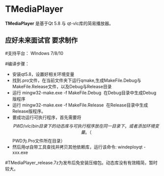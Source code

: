 # TMediaPlayer


**TMediaPlayer** 是基于Qt 5.8 与 qt-vlc库的简易播放器。

## 应好未来面试官 要求制作

#支持平台：
WIndows 7/8/10

#编译步骤：
* 安装qt5.8，设置好相关环境变量
* 找到.pro文件，在当前文件夹下运行qmake,生成MakeFile.Debug与MakeFile.Release文件，以及Debug与Release目录
* 运行 mingw32-make.exe -f MakeFile.Debug  在Debug目录中生成Debug版程序
* 运行 mingw32-make.exe -f MakeFile.Release  在Release目录中生成Release版程序。
* 要成功运行可执行程序，首先需要将 $$PWD/vlc/bin目录下的动态库与可执行程序放在同一目录下，或者添加环境变量。（$$PWD为.Pro文件所在目录）
* 然后用qt自带工具查找并拷贝其他依赖库，运行该命令:  windeployqt -xxx.exe



#TMediaPlayer_release.7z为发布后免安装压缩包。动态库没有有效精简，暂时较大。

